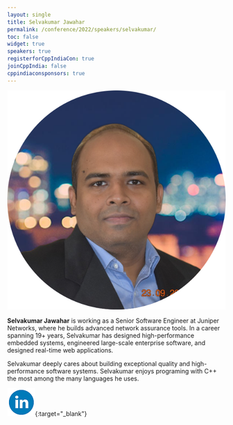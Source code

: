 ```yaml
---
layout: single
title: Selvakumar Jawahar
permalink: /conference/2022/speakers/selvakumar/
toc: false
widget: true
speakers: true
registerforCppIndiaCon: true
joinCppIndia: false
cppindiaconsponsors: true
---
```


![Selvakumar Jawahar](/conference/2022/graphics/selvakumar.png "Selvakumar Jawahar")

**Selvakumar Jawahar** is working as a Senior Software Engineer at Juniper Networks, where he builds advanced network assurance tools. In a career spanning 19+ years, Selvakumar has designed high-performance embedded systems, engineered large-scale enterprise software, and designed real-time web applications.

Selvakumar deeply cares about building exceptional quality and high-performance software systems. Selvakumar enjoys programing with C++ the most among the many languages he uses.

[![Selvakumar Jawahar](/assets/images/linkedin.png "Selvakumar Jawahar")](https://www.linkedin.com/in/selvakumarjawahar/){:target="_blank"}
